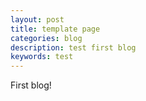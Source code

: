 ```yaml
---
layout: post
title: template page
categories: blog
description: test first blog
keywords: test
---
```


First blog!